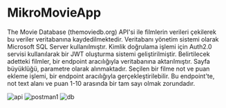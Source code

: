 # MikroMovieApp

The Movie Database (themoviedb.org) API'si ile filmlerin verileri çekilerek bu veriler veritabanına kaydedilmektedir. Veritabanı yönetim sistemi olarak Microsoft SQL Server kullanılmıştır.
Kimlik doğrulama işlemi için Auth2.0 servisi kullanılarak bir JWT oluşturma sistemi geliştirilmiştir.
Belirtilecek adetteki filmler, bir endpoint aracılığıyla veritabanına aktarılmıştır. Sayfa büyüklüğü, parametre olarak alınmaktadır.
Seçilen bir filme not ve puan ekleme işlemi, bir endpoint aracılığıyla gerçekleştirilebilir. Bu endpoint'te, not text alanı ve puan 1-10 arasında bir tam sayı olmak zorundadır.


![api](https://user-images.githubusercontent.com/101395811/236648781-ca970b33-4f5b-41b2-888a-673b33b2588e.JPG)
![postman1](https://user-images.githubusercontent.com/101395811/236648786-93afca93-f9bd-4e55-a86f-147e7b1bfd2f.JPG)
![db](https://user-images.githubusercontent.com/101395811/236648787-b9c18a09-3104-4d54-bc04-85f65ffe68dd.JPG)
